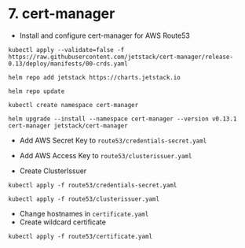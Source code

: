 # 7. cert-manager

* Install and configure cert-manager for AWS Route53

```
kubectl apply --validate=false -f https://raw.githubusercontent.com/jetstack/cert-manager/release-0.13/deploy/manifests/00-crds.yaml
```

```
helm repo add jetstack https://charts.jetstack.io
```

```
helm repo update
```

```
kubectl create namespace cert-manager
```

```
helm upgrade --install --namespace cert-manager --version v0.13.1 cert-manager jetstack/cert-manager
```

* Add AWS Secret Key to `route53/credentials-secret.yaml`

* Add AWS Access Key to `route53/clusterissuer.yaml`

* Create ClusterIssuer

```
kubectl apply -f route53/credentials-secret.yaml
```

```
kubectl apply -f route53/clusterissuer.yaml
```

* Change hostnames in `certificate.yaml`
* Create wildcard certificate

```
kubectl apply -f route53/certificate.yaml
```
